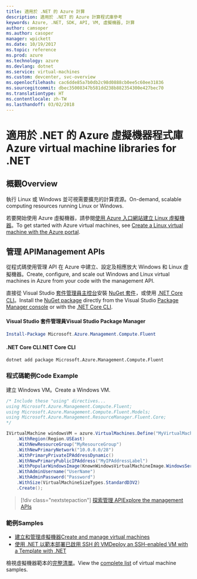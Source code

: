 ```yaml
---
title: 適用於 .NET 的 Azure 計算
description: 適用於 .NET 的 Azure 計算程式庫參考
keywords: Azure, .NET, SDK, API, VM, 虛擬機器, 計算
author: camsoper
ms.author: casoper
manager: wpickett
ms.date: 10/19/2017
ms.topic: reference
ms.prod: azure
ms.technology: azure
ms.devlang: dotnet
ms.service: virtual-machines
ms.custom: devcenter, svc-overview
ms.openlocfilehash: cac6dde85a7b0db2c98d0888cb0ee5c60ee31836
ms.sourcegitcommit: dbec35008347b581dd238b882354300e427bec70
ms.translationtype: HT
ms.contentlocale: zh-TW
ms.lasthandoff: 03/02/2018
---
```

# <a name="azure-virtual-machine-libraries-for-net"></a><span data-ttu-id="33b1e-104">適用於 .NET 的 Azure 虛擬機器程式庫</span><span class="sxs-lookup"><span data-stu-id="33b1e-104">Azure virtual machine libraries for .NET</span></span>

## <a name="overview"></a><span data-ttu-id="33b1e-105">概觀</span><span class="sxs-lookup"><span data-stu-id="33b1e-105">Overview</span></span>

<span data-ttu-id="33b1e-106">執行 Linux 或 Windows 並可視需要擴充的計算資源。</span><span class="sxs-lookup"><span data-stu-id="33b1e-106">On-demand, scalable computing resources running Linux or Windows.</span></span>

<span data-ttu-id="33b1e-107">若要開始使用 Azure 虛擬機器，請參閱[使用 Azure 入口網站建立 Linux 虛擬機器](https://review.docs.microsoft.com/azure/virtual-machines/linux/quick-create-portal)。</span><span class="sxs-lookup"><span data-stu-id="33b1e-107">To get started with Azure virtual machines, see [Create a Linux virtual machine with the Azure portal](https://review.docs.microsoft.com/azure/virtual-machines/linux/quick-create-portal).</span></span>

## <a name="management-apis"></a><span data-ttu-id="33b1e-108">管理 API</span><span class="sxs-lookup"><span data-stu-id="33b1e-108">Management APIs</span></span>

<span data-ttu-id="33b1e-109">從程式碼使用管理 API 在 Azure 中建立、設定及相應放大 Windows 和 Linux 虛擬機器。</span><span class="sxs-lookup"><span data-stu-id="33b1e-109">Create, configure, and scale out Windows and Linux virtual machines in Azure from your code with the management API.</span></span>

<span data-ttu-id="33b1e-110">直接從 Visual Studio [套件管理員主控台][PackageManager]安裝 [NuGet 套件](https://www.nuget.org/packages/Microsoft.Azure.Management.Compute.Fluent)，或使用 [.NET Core CLI][DotNetCLI]。</span><span class="sxs-lookup"><span data-stu-id="33b1e-110">Install the [NuGet package](https://www.nuget.org/packages/Microsoft.Azure.Management.Compute.Fluent) directly from the Visual Studio [Package Manager console][PackageManager] or with the [.NET Core CLI][DotNetCLI].</span></span>

#### <a name="visual-studio-package-manager"></a><span data-ttu-id="33b1e-111">Visual Studio 套件管理員</span><span class="sxs-lookup"><span data-stu-id="33b1e-111">Visual Studio Package Manager</span></span>

```powershell
Install-Package Microsoft.Azure.Management.Compute.Fluent
```

#### <a name="net-core-cli"></a><span data-ttu-id="33b1e-112">.NET Core CLI</span><span class="sxs-lookup"><span data-stu-id="33b1e-112">.NET Core CLI</span></span>

```bash
dotnet add package Microsoft.Azure.Management.Compute.Fluent
```

### <a name="code-example"></a><span data-ttu-id="33b1e-113">程式碼範例</span><span class="sxs-lookup"><span data-stu-id="33b1e-113">Code Example</span></span>

<span data-ttu-id="33b1e-114">建立 Windows VM。</span><span class="sxs-lookup"><span data-stu-id="33b1e-114">Create a Windows VM.</span></span>

```csharp
/* Include these "using" directives...
using Microsoft.Azure.Management.Compute.Fluent;
using Microsoft.Azure.Management.Compute.Fluent.Models;
using Microsoft.Azure.Management.ResourceManager.Fluent.Core;
*/

IVirtualMachine windowsVM = azure.VirtualMachines.Define("MyVirtualMachine")
    .WithRegion(Region.USEast)
    .WithNewResourceGroup("MyResourceGroup")
    .WithNewPrimaryNetwork("10.0.0.0/28")
    .WithPrimaryPrivateIPAddressDynamic()
    .WithNewPrimaryPublicIPAddress("MyIPAddressLabel")
    .WithPopularWindowsImage(KnownWindowsVirtualMachineImage.WindowsServer2012R2Datacenter)
    .WithAdminUsername("UserName")
    .WithAdminPassword("Password")
    .WithSize(VirtualMachineSizeTypes.StandardD3V2)
    .Create();
```

> [!div class="nextstepaction"]
> [<span data-ttu-id="33b1e-115">探索管理 API</span><span class="sxs-lookup"><span data-stu-id="33b1e-115">Explore the management APIs</span></span>](https://docs.microsoft.com/dotnet/api/overview/azure/virtualmachines/management?view=azure-dotnet)

### <a name="samples"></a><span data-ttu-id="33b1e-116">範例</span><span class="sxs-lookup"><span data-stu-id="33b1e-116">Samples</span></span>

* [<span data-ttu-id="33b1e-117">建立和管理虛擬機器</span><span class="sxs-lookup"><span data-stu-id="33b1e-117">Create and manage virtual machines</span></span>](/dotnet/azure/dotnet-sdk-azure-virtual-machine-samples)
* [<span data-ttu-id="33b1e-118">使用 .NET 以範本部署已啟用 SSH 的 VM</span><span class="sxs-lookup"><span data-stu-id="33b1e-118">Deploy an SSH-enabled VM with a Template with .NET</span></span>](https://azure.microsoft.com/resources/samples/resource-manager-dotnet-template-deployment/)

<span data-ttu-id="33b1e-119">檢視虛擬機器範本的[完整清單](https://azure.microsoft.com/resources/samples/?platform=dotnet&term=VM)。</span><span class="sxs-lookup"><span data-stu-id="33b1e-119">View the [complete list](https://azure.microsoft.com/resources/samples/?platform=dotnet&term=VM) of virtual machine samples.</span></span>

[PackageManager]: https://docs.microsoft.com/nuget/tools/package-manager-console
[DotNetCLI]: https://docs.microsoft.com/dotnet/core/tools/dotnet-add-package
